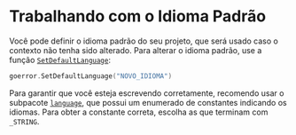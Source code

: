 # Trabalhando com o Idioma Padrão

Você pode definir o idioma padrão do seu projeto, que será usado caso o contexto não tenha sido alterado. Para alterar o idioma padrão, use a função [`SetDefaultLanguage`](./set-language-default.go):

```go
goerror.SetDefaultLanguage("NOVO_IDIOMA")
```

Para garantir que você esteja escrevendo corretamente, recomendo usar o subpacote [`language`](./language/languages.go), que possui um enumerado de constantes indicando os idiomas. Para obter a constante correta, escolha as que terminam com `_STRING`.